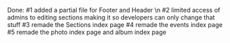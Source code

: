 

Done:
  #1 added a partial file for Footer and Header \n
  #2 limited access of admins to editing sections making it so developers can only change that stuff
  #3 remade the Sections index page
  #4 remade the events index page
  #5 remade the photo index page and album index page


 
